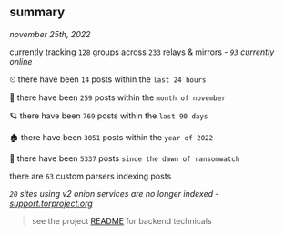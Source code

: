 
## summary
_november 25th, 2022_

currently tracking `128` groups across `233` relays & mirrors - _`93` currently online_

⏲ there have been `14` posts within the `last 24 hours`

🦈 there have been `259` posts within the `month of november`

🪐 there have been `769` posts within the `last 90 days`

🏚 there have been `3051` posts within the `year of 2022`

🦕 there have been `5337` posts `since the dawn of ransomwatch`

there are `63` custom parsers indexing posts

_`20` sites using v2 onion services are no longer indexed - [support.torproject.org](https://support.torproject.org/onionservices/v2-deprecation/)_

> see the project [README](https://github.com/joshhighet/ransomwatch#ransomwatch--) for backend technicals
